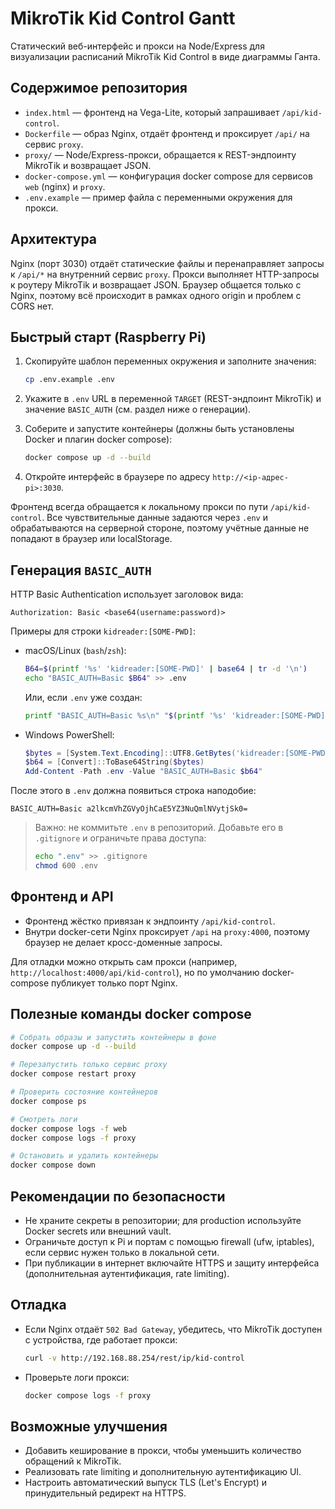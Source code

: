 # MikroTik Kid Control Gantt

Статический веб-интерфейс и прокси на Node/Express для визуализации расписаний MikroTik Kid Control в виде диаграммы Ганта.

## Содержимое репозитория

- `index.html` — фронтенд на Vega-Lite, который запрашивает `/api/kid-control`.
- `Dockerfile` — образ Nginx, отдаёт фронтенд и проксирует `/api/` на сервис `proxy`.
- `proxy/` — Node/Express-прокси, обращается к REST-эндпоинту MikroTik и возвращает JSON.
- `docker-compose.yml` — конфигурация docker compose для сервисов `web` (nginx) и `proxy`.
- `.env.example` — пример файла с переменными окружения для прокси.

## Архитектура

Nginx (порт 3030) отдаёт статические файлы и перенаправляет запросы к `/api/*` на внутренний сервис `proxy`. Прокси выполняет HTTP-запросы к роутеру MikroTik и возвращает JSON. Браузер общается только с Nginx, поэтому всё происходит в рамках одного origin и проблем с CORS нет.

## Быстрый старт (Raspberry Pi)

1. Скопируйте шаблон переменных окружения и заполните значения:

   ```bash
   cp .env.example .env
   ```

2. Укажите в `.env` URL в переменной `TARGET` (REST-эндпоинт MikroTik) и значение `BASIC_AUTH` (см. раздел ниже о генерации).

3. Соберите и запустите контейнеры (должны быть установлены Docker и плагин docker compose):

   ```bash
   docker compose up -d --build
   ```

4. Откройте интерфейс в браузере по адресу `http://<ip-адрес-pi>:3030`.

Фронтенд всегда обращается к локальному прокси по пути `/api/kid-control`. Все чувствительные данные задаются через `.env` и обрабатываются на серверной стороне, поэтому учётные данные не попадают в браузер или localStorage.

## Генерация `BASIC_AUTH`

HTTP Basic Authentication использует заголовок вида:

```
Authorization: Basic <base64(username:password)>
```

Примеры для строки `kidreader:[SOME-PWD]`:

- macOS/Linux (`bash`/`zsh`):

  ```bash
  B64=$(printf '%s' 'kidreader:[SOME-PWD]' | base64 | tr -d '\n')
  echo "BASIC_AUTH=Basic $B64" >> .env
  ```

  Или, если `.env` уже создан:

  ```bash
  printf "BASIC_AUTH=Basic %s\n" "$(printf '%s' 'kidreader:[SOME-PWD]' | base64 | tr -d '\n')" >> .env
  ```

- Windows PowerShell:

  ```powershell
  $bytes = [System.Text.Encoding]::UTF8.GetBytes('kidreader:[SOME-PWD]')
  $b64 = [Convert]::ToBase64String($bytes)
  Add-Content -Path .env -Value "BASIC_AUTH=Basic $b64"
  ```

После этого в `.env` должна появиться строка наподобие:

```
BASIC_AUTH=Basic a2lkcmVhZGVyOjhCaE5YZ3NuQmlNVytjSk0=
```

> Важно: не коммитьте `.env` в репозиторий. Добавьте его в `.gitignore` и ограничьте права доступа:
>
> ```bash
> echo ".env" >> .gitignore
> chmod 600 .env
> ```

## Фронтенд и API

- Фронтенд жёстко привязан к эндпоинту `/api/kid-control`.
- Внутри docker-сети Nginx проксирует `/api` на `proxy:4000`, поэтому браузер не делает кросс-доменные запросы.

Для отладки можно открыть сам прокси (например, `http://localhost:4000/api/kid-control`), но по умолчанию docker-compose публикует только порт Nginx.

## Полезные команды docker compose

```bash
# Собрать образы и запустить контейнеры в фоне
docker compose up -d --build

# Перезапустить только сервис proxy
docker compose restart proxy

# Проверить состояние контейнеров
docker compose ps

# Смотреть логи
docker compose logs -f web
docker compose logs -f proxy

# Остановить и удалить контейнеры
docker compose down
```

## Рекомендации по безопасности

- Не храните секреты в репозитории; для production используйте Docker secrets или внешний vault.
- Ограничьте доступ к Pi и портам с помощью firewall (ufw, iptables), если сервис нужен только в локальной сети.
- При публикации в интернет включайте HTTPS и защиту интерфейса (дополнительная аутентификация, rate limiting).

## Отладка

- Если Nginx отдаёт `502 Bad Gateway`, убедитесь, что MikroTik доступен с устройства, где работает прокси:

  ```bash
  curl -v http://192.168.88.254/rest/ip/kid-control
  ```

- Проверьте логи прокси:

  ```bash
  docker compose logs -f proxy
  ```

## Возможные улучшения

- Добавить кеширование в прокси, чтобы уменьшить количество обращений к MikroTik.
- Реализовать rate limiting и дополнительную аутентификацию UI.
- Настроить автоматический выпуск TLS (Let's Encrypt) и принудительный редирект на HTTPS.
